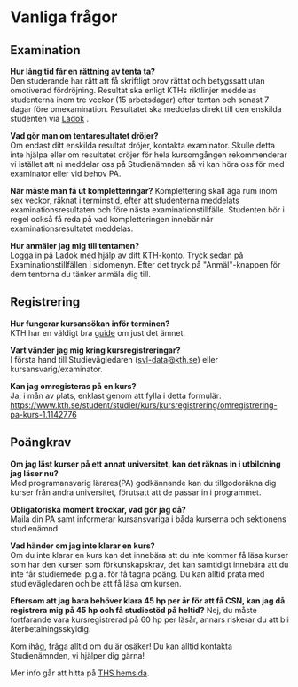 # Vanliga frågor

## Examination

**Hur lång tid får en rättning av tenta ta?**  
Den studerande har rätt att få skriftligt prov rättat och betygssatt utan omotiverad fördröjning. Resultat ska enligt KTHs riktlinjer meddelas studenterna inom tre veckor (15 arbetsdagar) efter tentan och senast 7 dagar före omexamination. Resultatet ska meddelas direkt till den enskilda studenten via [Ladok](https://www.student.ladok.se/student/app/studentwebb/) .

**Vad gör man om tentaresultatet dröjer?**  
Om endast ditt enskilda resultat dröjer, kontakta examinator. Skulle detta inte hjälpa eller om resultatet dröjer för hela kursomgången rekommenderar vi istället att ni meddelar oss på Studienämnden så vi kan höra oss för med examinator eller vid behov PA.

**När måste man få ut kompletteringar?**
Komplettering skall äga rum inom sex veckor, räknat i terminstid, efter att studenterna meddelats examinationsresultaten och före nästa examinationstillfälle. Studenten bör i regel också få reda på vad kompletteringen innebär när examinationsresultatet meddelas.

**Hur anmäler jag mig till tentamen?**  
Logga in på Ladok med hjälp av ditt KTH-konto. Tryck sedan på Examinationstillfällen i sidomenyn. Efter det tryck på "Anmäl"-knappen för dem tentorna du tänker anmäla dig till.

## Registrering

**Hur fungerar kursansökan inför terminen?**  
KTH har en väldigt bra [guide](https://www.kth.se/student/studier/val/valja-kurs-1.316312) om just det ämnet.

**Vart vänder jag mig kring kursregistreringar?**  
I första hand till Studievägledaren (svl-data@kth.se) eller kursansvarig/examinator.

**Kan jag omregisteras på en kurs?**  
Ja, i mån av plats, enklast genom att fylla i detta formulär:
https://www.kth.se/student/studier/kurs/kursregistrering/omregistrering-pa-kurs-1.1142776 

## Poängkrav

**Om jag läst kurser på ett annat universitet, kan det räknas in i utbildning jag läser nu?**  
Med programansvarig lärares(PA) godkännande kan du tillgodoräkna dig kurser från andra universitet, förutsatt att de passar in i programmet.

**Obligatoriska moment krockar, vad gör jag då?**  
 Maila din PA samt informerar kursansvariga i båda kurserna och sektionens studienämnd.

**Vad händer om jag inte klarar en kurs?**  
Om du inte klarar en kurs kan det innebära att du inte kommer få läsa kurser som har den kursen som förkunskapskrav, det kan samtidigt innebära att du inte får studiemedel p.g.a. för få tagna poäng. Du kan alltid prata med studievägledaren och be att få läsa om kursen.

**Eftersom att jag bara behöver klara 45 hp per år för att få CSN, kan jag då registrera mig på 45 hp och få studiestöd på heltid?**
Nej, du måste fortfarande vara kursregistrerad på 60 hp per läsår, annars riskerar du att bli återbetalningsskyldig.

Kom ihåg, fråga alltid om du är osäker! Du kan alltid kontakta Studienämnden, vi hjälper dig gärna!


Mer info går att hitta på [THS hemsida](https://thskth.se/sv/utbildning).